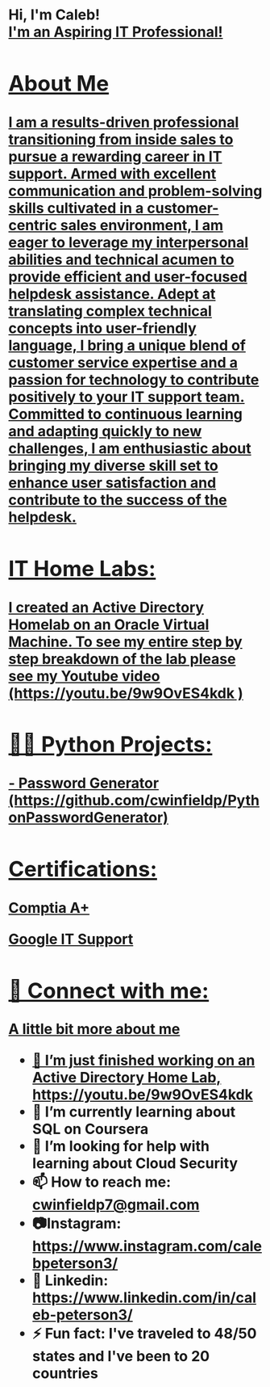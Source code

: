 <h1>Hi, I'm Caleb! <br/><a href="[https://github.com/cwinfieldp]"> I'm an Aspiring IT Professional!

<h2> About Me </h2>
I am a results-driven professional transitioning from inside sales to pursue a rewarding career in IT support. Armed with excellent communication and problem-solving skills cultivated in a customer-centric sales environment, I am eager to leverage my interpersonal abilities and technical acumen to provide efficient and user-focused helpdesk assistance. Adept at translating complex technical concepts into user-friendly language, I bring a unique blend of customer service expertise and a passion for technology to contribute positively to your IT support team. Committed to continuous learning and adapting quickly to new challenges, I am enthusiastic about bringing my diverse skill set to enhance user satisfaction and contribute to the success of the helpdesk.


<h2> IT Home Labs:</h2>
I created an Active Directory Homelab on an Oracle Virtual Machine. To see my entire step by step breakdown of the lab please see my Youtube video (https://youtu.be/9w9OvES4kdk )
<h2>👨‍💻 Python Projects:</h2>
- Password Generator (https://github.com/cwinfieldp/PythonPasswordGenerator)
<h2> Certifications:</h2>
<b> Comptia A+ </b>

<b> Google IT Support </b> 
<h2> 🤳 Connect with me:</h2>



A little bit more about me
- 🔭 I’m just finished working on an Active Directory Home Lab, https://youtu.be/9w9OvES4kdk
- 🌱 I’m currently learning about SQL on Coursera
- 🤔 I’m looking for help with learning about Cloud Security
- 📫 How to reach me: cwinfieldp7@gmail.com
- 📷Instagram: https://www.instagram.com/calebpeterson3/
- 💼 Linkedin: https://www.linkedin.com/in/caleb-peterson3/
- ⚡ Fun fact: I've traveled to 48/50 states and I've been to 20 countries
